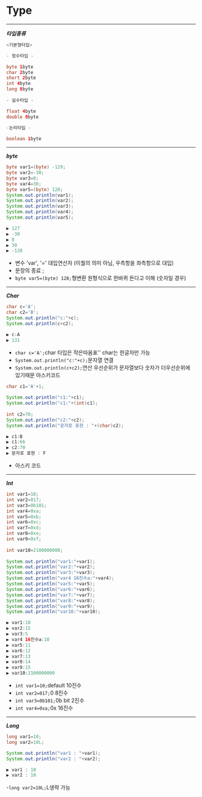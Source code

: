 # Type

***
***타입종류***

```java
<기본형타입>

- 정수타입 -

byte 1byte
char 2byte
short 2byte
int 4byte
long 8byte
		  
- 실수타입 -

float 4byte
double 8byte
		  
-논리타입 -

boolean 1byte
```
***
***byte***
```java
byte var1=(byte) -129;
byte var2=-30;
byte var3=0;
byte var4=30;
byte var5=(byte) 128;
System.out.println(var1);
System.out.println(var2);
System.out.println(var3);
System.out.println(var4);
System.out.println(var5);

▶️ 127
▶️ -30
▶️ 0
▶️ 30
▶️ -128
```
- 변수 'var', '=' 대입연산자 (이퀄의 의미 아님, 우측항을 좌측항으로 대입)
- 문장의 종료 ;
- `byte var5=(byte) 128;`형변환 원형식으로 한바퀴 돈다고 이해 (숫자일 경우)

***
***Char***
```java
char c='A';
char c2='B';
System.out.println("c:"+c);
System.out.println(c+c2);

▶️ c:A
▶️ 131
```
- `char c='A';`char 타입은 작은따옴표'' char는 한글자만 가능
- `System.out.println("c:"+c);`문자열 연결
- `System.out.println(c+c2);`연산 우선순위가 문자열보다 숫자가 더우선순위에 있기때문 아스키코드

```java
char c1='A'+1;
		
System.out.println("c1:"+c1);
System.out.println("c1:"+(int)c1);
		
int c2=70;
System.out.println("c2:"+c2);
System.out.println("문자로 표현 : "+(char)c2);

▶️ c1:B
▶️ c1:66
▶️ c2:70
▶️ 문자로 표현 : F
```
- 아스키 코드

***
***Int***
```java
int var1=10;
int var2=017;
int var3=0b101; 
int var4=0xa;
int var5=0xb;
int var6=0xc;
int var7=0xd;
int var8=0xe;
int var9=0xf;
		
int var10=2100000000;
		
System.out.println("var1:"+var1);
System.out.println("var2:"+var2);
System.out.println("var3:"+var3);
System.out.println("var4 16진수a:"+var4);
System.out.println("var5:"+var5);
System.out.println("var6:"+var6);
System.out.println("var7:"+var7);
System.out.println("var8:"+var8);
System.out.println("var9:"+var9);
System.out.println("var10:"+var10);

▶️ var1:10
▶️ var2:15
▶️ var3:5
▶️ var4 16진수a:10
▶️ var5:11
▶️ var6:12
▶️ var7:13
▶️ var8:14
▶️ var9:15
▶️ var10:2100000000
```
- `int var1=10;`default 10진수
- `int var2=017;`0 8진수
- `int var3=0b101;`0b bit 2진수
- `int var4=0xa;`0x 16진수

***
***Long***
```java
long var1=10;
long var2=10L;

System.out.println("var1 : "+var1);
System.out.println("var2 : "+var2);

▶️ var1 : 10
▶️ var2 : 10
```
-`long var2=10L;`L생략 가능
